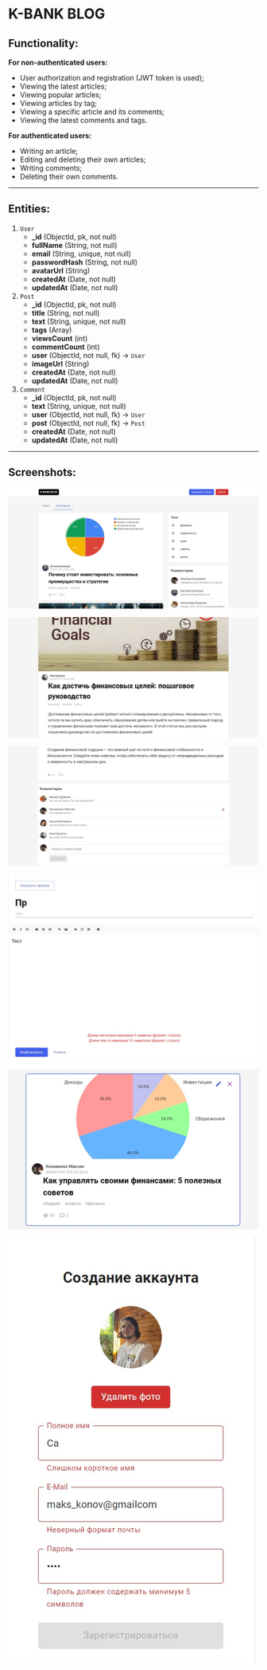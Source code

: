 # K-BANK BLOG
## Functionality:
**For non-authenticated users:**
- User authorization and registration (JWT token is used);
- Viewing the latest articles;
- Viewing popular articles;
- Viewing articles by tag;
- Viewing a specific article and its comments;
- Viewing the latest comments and tags.
 
**For authenticated users:**
- Writing an article;
- Editing and deleting their own articles;
- Writing comments;
- Deleting their own comments.
___
## Entities: ##
1. `User`
   + **_id** (ObjectId, pk, not null)
   + **fullName** (String, not null)
   + **email** (String, unique, not null)
   + **passwordHash** (String, not null)
   + **avatarUrl** (String)
   + **createdAt** (Date, not null)
   +	**updatedAt** (Date, not null)  
2. `Post`
   +	**_id** (ObjectId, pk, not null)
   +	**title** (String, not null)
   +	**text** (String, unique, not null)
   +	**tags** (Array)
   +  **viewsCount** (int)
   +	**commentCount** (int)
   +	**user** (ObjectId, not null, fk) -> `User`
   +	**imageUrl** (String)
   + **createdAt** (Date, not null)
   + **updatedAt** (Date, not null)
3. `Comment`
   +	**_id** (ObjectId, pk, not null) 
   +	**text** (String, unique, not null)
   +	**user** (ObjectId, not null, fk) -> `User`
   +	**post** (ObjectId, not null, fk) -> `Post`
   +	**createdAt** (Date, not null)
   + **updatedAt** (Date, not null)
___
## Screenshots:
![home](https://github.com/EvgenyKuznetsovv/Photos/blob/master/Home.jpg)

![fullPost1](https://github.com/EvgenyKuznetsovv/Photos/blob/master/full.jpg)

![fullPost2](https://github.com/EvgenyKuznetsovv/Photos/blob/master/FULL2.jpg)

![createPost](https://github.com/EvgenyKuznetsovv/Photos/blob/master/createPost.jpg)

![Post](https://github.com/EvgenyKuznetsovv/Photos/blob/master/post.jpg)

![register](https://github.com/EvgenyKuznetsovv/Photos/blob/master/register.jpg)
